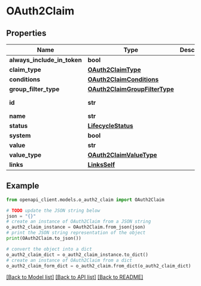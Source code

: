 # OAuth2Claim


## Properties

Name | Type | Description | Notes
------------ | ------------- | ------------- | -------------
**always_include_in_token** | **bool** |  | [optional] 
**claim_type** | [**OAuth2ClaimType**](OAuth2ClaimType.md) |  | [optional] 
**conditions** | [**OAuth2ClaimConditions**](OAuth2ClaimConditions.md) |  | [optional] 
**group_filter_type** | [**OAuth2ClaimGroupFilterType**](OAuth2ClaimGroupFilterType.md) |  | [optional] 
**id** | **str** |  | [optional] [readonly] 
**name** | **str** |  | [optional] 
**status** | [**LifecycleStatus**](LifecycleStatus.md) |  | [optional] 
**system** | **bool** |  | [optional] 
**value** | **str** |  | [optional] 
**value_type** | [**OAuth2ClaimValueType**](OAuth2ClaimValueType.md) |  | [optional] 
**links** | [**LinksSelf**](LinksSelf.md) |  | [optional] 

## Example

```python
from openapi_client.models.o_auth2_claim import OAuth2Claim

# TODO update the JSON string below
json = "{}"
# create an instance of OAuth2Claim from a JSON string
o_auth2_claim_instance = OAuth2Claim.from_json(json)
# print the JSON string representation of the object
print(OAuth2Claim.to_json())

# convert the object into a dict
o_auth2_claim_dict = o_auth2_claim_instance.to_dict()
# create an instance of OAuth2Claim from a dict
o_auth2_claim_form_dict = o_auth2_claim.from_dict(o_auth2_claim_dict)
```
[[Back to Model list]](../README.md#documentation-for-models) [[Back to API list]](../README.md#documentation-for-api-endpoints) [[Back to README]](../README.md)


